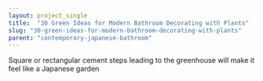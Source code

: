 ```yaml
---
layout: project_single
title:  "30 Green Ideas for Modern Bathroom Decorating with Plants"
slug: "30-green-ideas-for-modern-bathroom-decorating-with-plants"
parent: "contemporary-japanese-bathroom"
---
```

Square or rectangular cement steps leading to the greenhouse will make it feel like a Japanese garden